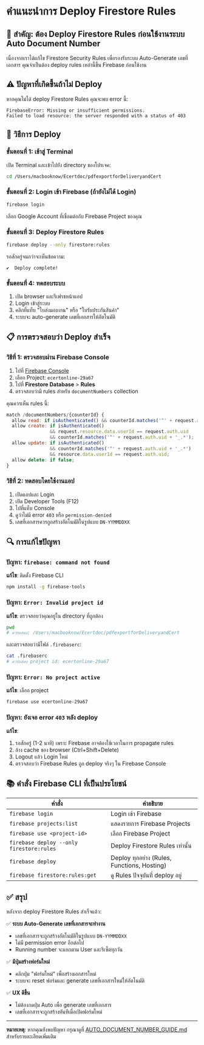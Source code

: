 # คำแนะนำการ Deploy Firestore Rules

## 📌 สำคัญ: ต้อง Deploy Firestore Rules ก่อนใช้งานระบบ Auto Document Number

เนื่องจากเราได้แก้ไข Firestore Security Rules เพื่อรองรับระบบ Auto-Generate เลขที่เอกสาร คุณจำเป็นต้อง deploy rules เหล่านี้ขึ้น Firebase ก่อนใช้งาน

## ⚠️ ปัญหาที่เกิดขึ้นถ้าไม่ Deploy

หากคุณไม่ได้ deploy Firestore Rules คุณจะพบ error นี้:

```
FirebaseError: Missing or insufficient permissions.
Failed to load resource: the server responded with a status of 403
```

## 🚀 วิธีการ Deploy

### ขั้นตอนที่ 1: เข้าสู่ Terminal

เปิด Terminal และเข้าไปยัง directory ของโปรเจค:

```bash
cd /Users/macbooknow/Ecertdoc/pdfexportforDeliveryandCert
```

### ขั้นตอนที่ 2: Login เข้า Firebase (ถ้ายังไม่ได้ Login)

```bash
firebase login
```

เลือก Google Account ที่เชื่อมต่อกับ Firebase Project ของคุณ

### ขั้นตอนที่ 3: Deploy Firestore Rules

```bash
firebase deploy --only firestore:rules
```

รอสักครู่จนกว่าจะเห็นข้อความ:

```
✔  Deploy complete!
```

### ขั้นตอนที่ 4: ทดสอบระบบ

1. เปิด browser และรีเฟรชหน้าแอป
2. Login เข้าสู่ระบบ
3. คลิกที่แท็บ "ใบส่งมอบงาน" หรือ "ใบรับประกันสินค้า"
4. ระบบจะ auto-generate เลขที่เอกสารให้อัตโนมัติ

## 📋 การตรวจสอบว่า Deploy สำเร็จ

### วิธีที่ 1: ตรวจสอบผ่าน Firebase Console

1. ไปที่ [Firebase Console](https://console.firebase.google.com/)
2. เลือก Project: `ecertonline-29a67`
3. ไปที่ **Firestore Database** > **Rules**
4. ตรวจสอบว่ามี rules สำหรับ `documentNumbers` collection

คุณควรเห็น rules นี้:

```javascript
match /documentNumbers/{counterId} {
  allow read: if isAuthenticated() && counterId.matches('^' + request.auth.uid + '_.*');
  allow create: if isAuthenticated() 
                && request.resource.data.userId == request.auth.uid
                && counterId.matches('^' + request.auth.uid + '_.*');
  allow update: if isAuthenticated() 
                && counterId.matches('^' + request.auth.uid + '_.*')
                && resource.data.userId == request.auth.uid;
  allow delete: if false;
}
```

### วิธีที่ 2: ทดสอบโดยใช้งานแอป

1. เปิดแอปและ Login
2. เปิด Developer Tools (F12)
3. ไปที่แท็บ Console
4. ดูว่าไม่มี error `403` หรือ `permission-denied`
5. เลขที่เอกสารควรถูกสร้างอัตโนมัติในรูปแบบ `DN-YYMMDDXX`

## 🔍 การแก้ไขปัญหา

### ปัญหา: `firebase: command not found`

**แก้ไข**: ติดตั้ง Firebase CLI

```bash
npm install -g firebase-tools
```

### ปัญหา: `Error: Invalid project id`

**แก้ไข**: ตรวจสอบว่าคุณอยู่ใน directory ที่ถูกต้อง

```bash
pwd
# ควรแสดง: /Users/macbooknow/Ecertdoc/pdfexportforDeliveryandCert
```

และตรวจสอบว่ามีไฟล์ `.firebaserc`:

```bash
cat .firebaserc
# ควรแสดง project id: ecertonline-29a67
```

### ปัญหา: `Error: No project active`

**แก้ไข**: เลือก project

```bash
firebase use ecertonline-29a67
```

### ปัญหา: ยังเจอ error `403` หลัง deploy

**แก้ไข**:

1. รอสักครู่ (1-2 นาที) เพราะ Firebase อาจต้องใช้เวลาในการ propagate rules
2. ล้าง cache ของ browser (Ctrl+Shift+Delete)
3. Logout แล้ว Login ใหม่
4. ตรวจสอบว่า Firebase Rules ถูก deploy จริงๆ ใน Firebase Console

## 📚 คำสั่ง Firebase CLI ที่เป็นประโยชน์

| คำสั่ง | คำอธิบาย |
|--------|----------|
| `firebase login` | Login เข้า Firebase |
| `firebase projects:list` | แสดงรายการ Firebase Projects |
| `firebase use <project-id>` | เลือก Firebase Project |
| `firebase deploy --only firestore:rules` | Deploy Firestore Rules เท่านั้น |
| `firebase deploy` | Deploy ทุกอย่าง (Rules, Functions, Hosting) |
| `firebase firestore:rules:get` | ดู Rules ปัจจุบันที่ deploy อยู่ |

## ✅ สรุป

หลังจาก deploy Firestore Rules สำเร็จแล้ว:

✅ **ระบบ Auto-Generate เลขที่เอกสารจะทำงาน**
- เลขที่เอกสารจะถูกสร้างอัตโนมัติในรูปแบบ `DN-YYMMDDXX`
- ไม่มี permission error อีกต่อไป
- Running number จะแยกตาม User และรีเซ็ตทุกวัน

✅ **มีปุ่มสร้างฟอร์มใหม่**
- คลิกปุ่ม "ฟอร์มใหม่" เพื่อสร้างเอกสารใหม่
- ระบบจะ reset ฟอร์มและ generate เลขที่เอกสารใหม่ให้อัตโนมัติ

✅ **UX ดีขึ้น**
- ไม่ต้องกดปุ่ม Auto เพื่อ generate เลขที่เอกสาร
- เลขที่เอกสารจะถูกสร้างทันทีเมื่อเปิดฟอร์มใหม่

---

**หมายเหตุ**: หากคุณยังพบปัญหา กรุณาดูที่ [AUTO_DOCUMENT_NUMBER_GUIDE.md](AUTO_DOCUMENT_NUMBER_GUIDE.md) สำหรับรายละเอียดเพิ่มเติม

